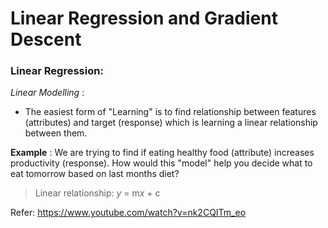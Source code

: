 # Linear Regression and Gradient Descent

### Linear Regression:

*Linear Modelling* :
 - The easiest form of "Learning" is to find relationship between features (attributes) and target (response) which is learning a linear relationship between them.  

**Example** : We are trying to find if eating healthy food (attribute) increases productivity (response). How would this "model" help you decide what to eat tomorrow based on last months diet? 

> Linear relationship:
> *y* = m*x* + c






Refer: https://www.youtube.com/watch?v=nk2CQITm_eo




